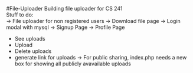 #File-Uploader
Building file uploader for CS 241  
Stuff to do:  
-> File uploader for non registered users
-> Download file page
-> Login modal with mysql
-> Signup Page
-> Profile Page
   - See uploads
   - Upload 
   - Delete uploads
   - generate link for uploads
-> For public sharing, index.php needs a new box for showing all publicly avavailable uploads

